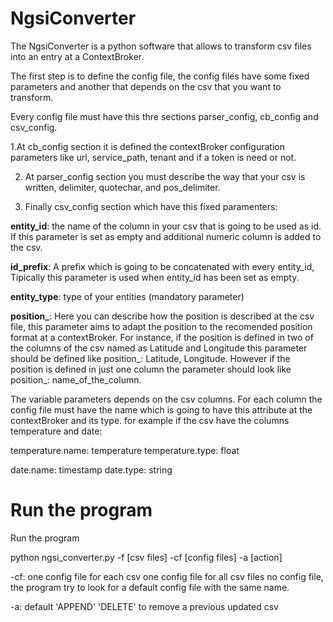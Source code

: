 # NgsiConverter

The NgsiConverter is a python software that allows to transform csv files into an entry at a ContextBroker.

The first step is to define the config file, the config files have some fixed parameters and another that depends on the csv that you want to transform.

Every config file must have this thre sections parser_config, cb_config and csv_config.

1.At cb_config section it is defined the contextBroker configuration parameters like url, service_path, tenant and if a token is need or not.

2. At parser_config section you must describe the way that your csv is written, delimiter, quotechar, and pos_delimiter.

3. Finally csv_config section which have this fixed paramenters:

**entity_id**: the name of the column in your csv that is going to be used as id. If this parameter is set as empty and additional numeric column is added to the csv.

**id_prefix**: A prefix which is going to be concatenated with every entity_id, Tipically this parameter is used when entity_id has been set as empty.

**entity_type**: type of your entities (mandatory parameter)

**position_**: Here you can describe how the position is described at the csv file, this parameter aims to adapt the position to the recomended position format at a contextBroker.
For instance, if the position is defined in two of the columns of the csv named as Latitude and Longitude this parameter should be defined like position_: Latitude, Longitude. However if the position is defined in just one column the parameter should look like position_: name_of_the_column.

The variable parameters depends on the csv columns. For each column the config file must have the name which is going to have this attribute at the contextBroker and its type.
for example if the csv have the columns temperature and date:

temperature.name: temperature
temperature.type: float

date.name: timestamp
date.type: string

# Run the program

Run the program

python ngsi_converter.py -f [csv files] -cf [config files] -a [action]

-cf:
one config file for each csv
one config file for all csv files
no config file, the program try to look for a default config file with the same name.

-a:
default 'APPEND'
'DELETE' to remove a previous updated csv
